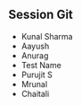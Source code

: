 ## Session Git
  - Kunal Sharma
  - Aayush
  - Anurag
  - Test Name
  - Purujit S
  - Mrunal
  - Chaitali